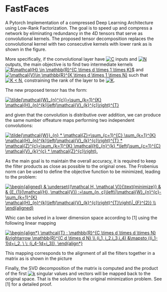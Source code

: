 # FastFaces
A Pytorch Implementation of a compressed Deep Learning Architecture using Low-Rank Factorization. The goal is to speed up and compress a network by eliminating redundancy in the 4D tensors that serve as convolutional kernels. The proposed tensor decomposition replaces the convolutional kernel with two consecutive kernels with lower rank as is shown in the figure. 


More specifically, if the convolutional layer have <a href="https://www.codecogs.com/eqnedit.php?latex=C" target="_blank"><img src="https://latex.codecogs.com/gif.latex?C" title="C" /></a> inputs and <a href="https://www.codecogs.com/eqnedit.php?latex=N" target="_blank"><img src="https://latex.codecogs.com/gif.latex?N" title="N" /></a> outputs, the main objective is to find two intermediate kernels <a href="https://www.codecogs.com/eqnedit.php?latex=$\mathcal{H}&space;\in&space;\mathbb{R}^{C&space;\times&space;d&space;\times&space;1&space;\times&space;K}$" target="_blank"><img src="https://latex.codecogs.com/gif.latex?$\mathcal{H}&space;\in&space;\mathbb{R}^{C&space;\times&space;d&space;\times&space;1&space;\times&space;K}$" title="$\mathcal{H} \in \mathbb{R}^{C \times d \times 1 \times K}$" /></a> and <a href="https://www.codecogs.com/eqnedit.php?latex=\mathcal{V}\in&space;\mathbb{R}^{K&space;\times&space;d&space;\times&space;1&space;\times&space;N}" target="_blank"><img src="https://latex.codecogs.com/gif.latex?\mathcal{V}\in&space;\mathbb{R}^{K&space;\times&space;d&space;\times&space;1&space;\times&space;N}" title="\mathcal{V}\in \mathbb{R}^{K \times d \times 1 \times N}" /></a> such that <a href="https://www.codecogs.com/eqnedit.php?latex=K&space;<&space;N" target="_blank"><img src="https://latex.codecogs.com/gif.latex?K&space;<&space;N" title="K < N" /></a>, constraining the rank of the layer to be <a href="https://www.codecogs.com/eqnedit.php?latex=K" target="_blank"><img src="https://latex.codecogs.com/gif.latex?K" title="K" /></a>.


The new proposed tensor has the form:

<a href="https://www.codecogs.com/eqnedit.php?latex=\tilde{\mathcal{W}_{n}^{c}}=\sum_{k=1}^{K}&space;\mathcal{H}_{n}^{k}\left(\mathcal{V}_{k}^{c}\right)^{T}" target="_blank"><img src="https://latex.codecogs.com/gif.latex?\tilde{\mathcal{W}_{n}^{c}}=\sum_{k=1}^{K}&space;\mathcal{H}_{n}^{k}\left(\mathcal{V}_{k}^{c}\right)^{T}" title="\tilde{\mathcal{W}_{n}^{c}}=\sum_{k=1}^{K} \mathcal{H}_{n}^{k}\left(\mathcal{V}_{k}^{c}\right)^{T}" /></a>

and given that the convolution is distributive over addition,  we can produce the same number offeature maps performing two independent convolutions:

<a href="https://www.codecogs.com/eqnedit.php?latex=\tilde{\mathcal{W}}_{n}&space;*&space;\mathcal{Z}=\sum_{c=1}^{C}&space;\sum_{k=1}^{K}&space;\mathcal{H}_{n}^{k}\left(\mathcal{V}_{k}^{c}\right)^{T}&space;*&space;\mathcal{Z}^{c}=\sum_{k=1}^{K}&space;\mathcal{H}_{n}^{k}&space;*\left(\sum_{c=1}^{C}&space;\mathcal{V}_{k}^{c}&space;*&space;\mathcal{Z}^{c}\right)." target="_blank"><img src="https://latex.codecogs.com/gif.latex?\tilde{\mathcal{W}}_{n}&space;*&space;\mathcal{Z}=\sum_{c=1}^{C}&space;\sum_{k=1}^{K}&space;\mathcal{H}_{n}^{k}\left(\mathcal{V}_{k}^{c}\right)^{T}&space;*&space;\mathcal{Z}^{c}=\sum_{k=1}^{K}&space;\mathcal{H}_{n}^{k}&space;*\left(\sum_{c=1}^{C}&space;\mathcal{V}_{k}^{c}&space;*&space;\mathcal{Z}^{c}\right)." title="\tilde{\mathcal{W}}_{n} * \mathcal{Z}=\sum_{c=1}^{C} \sum_{k=1}^{K} \mathcal{H}_{n}^{k}\left(\mathcal{V}_{k}^{c}\right)^{T} * \mathcal{Z}^{c}=\sum_{k=1}^{K} \mathcal{H}_{n}^{k} *\left(\sum_{c=1}^{C} \mathcal{V}_{k}^{c} * \mathcal{Z}^{c}\right)." /></a>

As the main goal is to maintain the overall accuracy, it is required to keep the filter products as close as possible to the original ones. The Frobenius norm can be used to define the objective function to be minimized, leading to the problem:

<a href="https://www.codecogs.com/eqnedit.php?latex=\begin{aligned}&space;&&space;\underset{(\mathcal&space;H,&space;\mathcal&space;V)}{\text{minimize}}&space;&&space;&&space;{E_{1}(\mathcal{H},&space;\mathcal{V})&space;:=\sum_{n,&space;c}\left\|\mathcal{W}_{n}^{c}-\sum_{k=1}^{K}&space;\mathcal{H}_{n}^{k}\left(\mathcal{V}_{k}^{c}\right)^{T}\right\|_{F}^{2}}&space;\\&space;\end{aligned}" target="_blank"><img src="https://latex.codecogs.com/gif.latex?\begin{aligned}&space;&&space;\underset{(\mathcal&space;H,&space;\mathcal&space;V)}{\text{minimize}}&space;&&space;&&space;{E_{1}(\mathcal{H},&space;\mathcal{V})&space;:=\sum_{n,&space;c}\left\|\mathcal{W}_{n}^{c}-\sum_{k=1}^{K}&space;\mathcal{H}_{n}^{k}\left(\mathcal{V}_{k}^{c}\right)^{T}\right\|_{F}^{2}}&space;\\&space;\end{aligned}" title="\begin{aligned} & \underset{(\mathcal H, \mathcal V)}{\text{minimize}} & & {E_{1}(\mathcal{H}, \mathcal{V}) :=\sum_{n, c}\left\|\mathcal{W}_{n}^{c}-\sum_{k=1}^{K} \mathcal{H}_{n}^{k}\left(\mathcal{V}_{k}^{c}\right)^{T}\right\|_{F}^{2}} \\ \end{aligned}" /></a>

Whic can be solved in a lower dimension space according to [1] using the following linear mapping

<a href="https://www.codecogs.com/eqnedit.php?latex=\begin{align*}&space;\mathcal{T}&space;:&space;\mathbb{R}^{C&space;\times&space;d&space;\times&space;d&space;\times&space;N}&space;&\rightarrow&space;\mathbb{R}^{C&space;d&space;\times&space;d&space;N}&space;\\&space;(i_1,&space;i_2,i_3,i_4)&space;&\mapsto&space;((i_1-1)d&plus;i_2,&space;\&space;\:&space;(j_4-1d&plus;i_3)),&space;\end{align*}" target="_blank"><img src="https://latex.codecogs.com/gif.latex?\begin{align*}&space;\mathcal{T}&space;:&space;\mathbb{R}^{C&space;\times&space;d&space;\times&space;d&space;\times&space;N}&space;&\rightarrow&space;\mathbb{R}^{C&space;d&space;\times&space;d&space;N}&space;\\&space;(i_1,&space;i_2,i_3,i_4)&space;&\mapsto&space;((i_1-1)d&plus;i_2,&space;\&space;\:&space;(j_4-1d&plus;i_3)),&space;\end{align*}" title="\begin{align*} \mathcal{T} : \mathbb{R}^{C \times d \times d \times N} &\rightarrow \mathbb{R}^{C d \times d N} \\ (i_1, i_2,i_3,i_4) &\mapsto ((i_1-1)d+i_2, \ \: (j_4-1d+i_3)), \end{align*}" /></a>

This mapping corresponds to the alignment of all the filters together in a matrix as is shown in the picture

Finally, the SVD decomposition of the matrix is computed and the product of the first <a href="https://www.codecogs.com/eqnedit.php?latex=k" target="_blank"><img src="https://latex.codecogs.com/gif.latex?k" title="k" /></a> singular values and vectors will be mapped back to the original space. That is the solution to the original minimization problem. See [1] for a detailed proof.   
